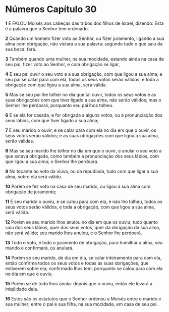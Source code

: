 # Números Capítulo 30

**1** 	E FALOU Moisés aos cabeças das tribos dos filhos de Israel, dizendo: Esta é a palavra que o Senhor tem ordenado.

**2** 	Quando um homem fizer voto ao Senhor, ou fizer juramento, ligando a sua alma com obrigação, não violará a sua palavra: segundo tudo o que saiu da sua boca, fará.

**3** 	Também quando uma mulher, na sua mocidade, estando ainda na casa de seu pai, fizer voto ao Senhor, e com obrigação se ligar,

**4** 	E seu pai ouvir o seu voto e a sua obrigação, com que ligou a sua alma; e seu pai se calar para com ela, todos os seus votos serão válidos; e toda a obrigação com que ligou a sua alma, será válida.

**5** 	Mas se seu pai lhe tolher no dia que tal ouvir, todos os seus votos e as suas obrigações com que tiver ligado a sua alma, não serão válidos; mas o Senhor lhe perdoará, porquanto seu pai lhos tolheu.

**6** 	E se ela for casada, e for obrigada a alguns votos, ou à pronunciação dos seus lábios, com que tiver ligado a sua alma;

**7** 	E seu marido o ouvir, e se calar para com ela no dia em que o ouvir, os seus votos serão válidos; e as suas obrigações com que ligou a sua alma, serão válidas.

**8** 	Mas se seu marido lhe tolher no dia em que o ouvir, e anular o seu voto a que estava obrigada, como também a pronunciação dos seus lábios, com que ligou a sua alma; o Senhor lhe perdoará.

**9** 	No tocante ao voto da viúva, ou da repudiada, tudo com que ligar a sua alma, sobre ela será válido.

**10** 	Porém se fez voto na casa de seu marido, ou ligou a sua alma com obrigação de juramento;

**11** 	E seu marido o ouviu, e se calou para com ela, e não lho tolheu, todos os seus votos serão válidos, e toda a obrigação, com que ligou a sua alma, será válida.

**12** 	Porém se seu marido lhos anulou no dia em que os ouviu; tudo quanto saiu dos seus lábios, quer dos seus votos, quer da obrigação da sua alma, não será válido; seu marido lhos anulou, e o Senhor lhe perdoará.

**13** 	Todo o voto, e todo o juramento de obrigação, para humilhar a alma, seu marido o confirmará, ou anulará.

**14** 	Porém se seu marido, de dia em dia, se calar inteiramente para com ela, então confirma todos os seus votos e todas as suas obrigações, que estiverem sobre ela; confirmado lhos tem, porquanto se calou para com ela no dia em que o ouviu.

**15** 	Porém se de todo lhos anular depois que o ouviu, então ele levará a iniqüidade dela.

**16** 	Estes são os estatutos que o Senhor ordenou a Moisés entre o marido e sua mulher; entre o pai e sua filha, na sua mocidade, em casa de seu pai.

